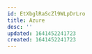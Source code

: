 ```yaml
---
id: EtXbglRaScZl9WLpDrLro
title: Azure
desc: ''
updated: 1641452241723
created: 1641452241723
---
```


